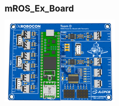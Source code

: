 # mROS_Ex_Board

<img src="https://github.com//xrobocon-d-team-control/mROS_Ex_Board/blob/main/3D_PCB1_2025-06-17.png" width="360px">
